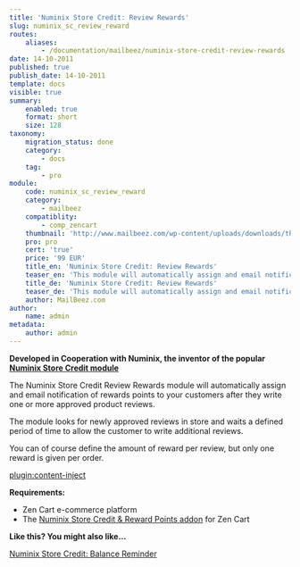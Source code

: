```yaml
---
title: 'Numinix Store Credit: Review Rewards'
slug: numinix_sc_review_reward
routes:
    aliases:
        - /documentation/mailbeez/numinix-store-credit-review-rewards
date: 14-10-2011
published: true
publish_date: 14-10-2011
template: docs
visible: true
summary:
    enabled: true
    format: short
    size: 128
taxonomy:
    migration_status: done
    category:
        - docs
    tag:
        - pro
module:
    code: numinix_sc_review_reward
    category:
        - mailbeez
    compatiblity:
        - comp_zencart
    thumbnail: 'http://www.mailbeez.com/wp-content/uploads/downloads/thumbnails/2011/10/icon_32.png'
    pro: pro
    cert: 'true'
    price: '99 EUR'
    title_en: 'Numinix Store Credit: Review Rewards'
    teaser_en: 'This module will automatically assign and email notification of rewards points to your customers after they write one or more approved product reviews.'
    title_de: 'Numinix Store Credit: Review Rewards'
    teaser_de: 'This module will automatically assign and email notification of rewards points to your customers after they write one or more approved product reviews.'
    author: MailBeez.com
author:
    name: admin
metadata:
    author: admin
---
```


**Developed in Cooperation with Numinix, the inventor of the popular [Numinix Store Credit module](http://www.numinix.com/zen-cart-modules/taxes-order-totals/store-credit-and-rewards-points)**


The Numinix Store Credit Review Rewards module will automatically assign and email notification of rewards points to your customers after they write one or more approved product reviews. 

The module looks for newly approved reviews in store and waits a defined period of time to allow the customer to write additional reviews. 


You can of course define the amount of reward per review, but only one reward is given per order.

[plugin:content-inject](/content_blocks/pro_responsive_template)


**Requirements:**

- Zen Cart e-commerce platform
- The [Numinix Store Credit & Reward Points addon](http://www.numinix.com/zen-cart-modules/taxes-order-totals/store-credit-and-rewards-points) for Zen Cart


**Like this? You might also like…**

[Numinix Store Credit: Balance Reminder](/documentation/mailbeez/numinix_sc_balance_reminder/)

 
